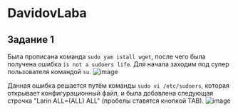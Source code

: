 # DavidovLaba
## Задание 1 ##
Была прописана команда `sudo yam istall wget`, после чего была получена ошибка `is not a sudoers life`.
Для начала заходим под супер пользователя командой `su`.
![image](https://github.com/user-attachments/assets/c363c8b5-4aee-4d9b-a664-0fcc9f36602e)

Данная ошибка решается путём команды `sudo vi /etc/sudoers`, которая открывает конфигурационный файл, и была добавлена следующая строчка "Larin ALL=(ALL) ALL" (пробелы ставятся кнопкой TAB).
![image](https://github.com/user-attachments/assets/a037c29a-83c4-42f0-88af-62bbbb916a9b)

